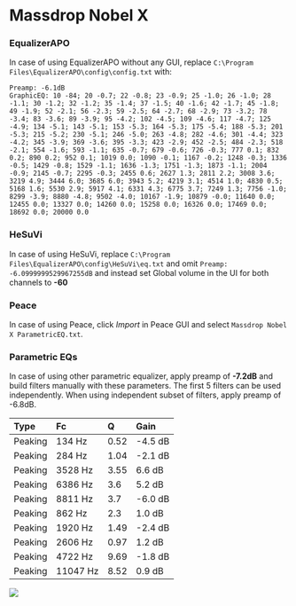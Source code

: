 # Massdrop Nobel X

### EqualizerAPO
In case of using EqualizerAPO without any GUI, replace `C:\Program Files\EqualizerAPO\config\config.txt`
with:
```
Preamp: -6.1dB
GraphicEQ: 10 -84; 20 -0.7; 22 -0.8; 23 -0.9; 25 -1.0; 26 -1.0; 28 -1.1; 30 -1.2; 32 -1.2; 35 -1.4; 37 -1.5; 40 -1.6; 42 -1.7; 45 -1.8; 49 -1.9; 52 -2.1; 56 -2.3; 59 -2.5; 64 -2.7; 68 -2.9; 73 -3.2; 78 -3.4; 83 -3.6; 89 -3.9; 95 -4.2; 102 -4.5; 109 -4.6; 117 -4.7; 125 -4.9; 134 -5.1; 143 -5.1; 153 -5.3; 164 -5.3; 175 -5.4; 188 -5.3; 201 -5.3; 215 -5.2; 230 -5.1; 246 -5.0; 263 -4.8; 282 -4.6; 301 -4.4; 323 -4.2; 345 -3.9; 369 -3.6; 395 -3.3; 423 -2.9; 452 -2.5; 484 -2.3; 518 -2.1; 554 -1.6; 593 -1.1; 635 -0.7; 679 -0.6; 726 -0.3; 777 0.1; 832 0.2; 890 0.2; 952 0.1; 1019 0.0; 1090 -0.1; 1167 -0.2; 1248 -0.3; 1336 -0.5; 1429 -0.8; 1529 -1.1; 1636 -1.3; 1751 -1.3; 1873 -1.1; 2004 -0.9; 2145 -0.7; 2295 -0.3; 2455 0.6; 2627 1.3; 2811 2.2; 3008 3.6; 3219 4.9; 3444 6.0; 3685 6.0; 3943 5.2; 4219 3.1; 4514 1.0; 4830 0.5; 5168 1.6; 5530 2.9; 5917 4.1; 6331 4.3; 6775 3.7; 7249 1.3; 7756 -1.0; 8299 -3.9; 8880 -4.8; 9502 -4.0; 10167 -1.9; 10879 -0.0; 11640 0.0; 12455 0.0; 13327 0.0; 14260 0.0; 15258 0.0; 16326 0.0; 17469 0.0; 18692 0.0; 20000 0.0
```

### HeSuVi
In case of using HeSuVi, replace `C:\Program Files\EqualizerAPO\config\HeSuVi\eq.txt` and omit `Preamp:
-6.0999999529967255dB` and instead set Global volume in the UI for both channels to **-60**

### Peace
In case of using Peace, click *Import* in Peace GUI and select `Massdrop Nobel X ParametricEQ.txt`.

### Parametric EQs
In case of using other parametric equalizer, apply preamp of **-7.2dB** and build filters manually
with these parameters. The first 5 filters can be used independently.
When using independent subset of filters, apply preamp of -6.8dB.

| Type    | Fc       |    Q | Gain    |
|:--------|:---------|:-----|:--------|
| Peaking | 134 Hz   | 0.52 | -4.5 dB |
| Peaking | 284 Hz   | 1.04 | -2.1 dB |
| Peaking | 3528 Hz  | 3.55 | 6.6 dB  |
| Peaking | 6386 Hz  | 3.6  | 5.2 dB  |
| Peaking | 8811 Hz  | 3.7  | -6.0 dB |
| Peaking | 862 Hz   | 2.3  | 1.0 dB  |
| Peaking | 1920 Hz  | 1.49 | -2.4 dB |
| Peaking | 2606 Hz  | 0.97 | 1.2 dB  |
| Peaking | 4722 Hz  | 9.69 | -1.8 dB |
| Peaking | 11047 Hz | 8.52 | 0.9 dB  |

![](https://raw.githubusercontent.com/jaakkopasanen/AutoEq/master/results/innerfidelity/sbaf-serious/Massdrop%20Nobel%20X/Massdrop%20Nobel%20X.png)